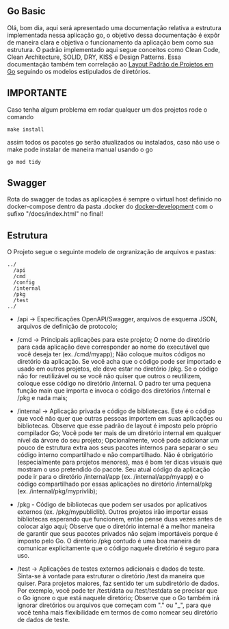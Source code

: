 ## Go Basic

Olá, bom dia, aqui será apresentado uma documentação relativa a estrutura implementada nessa aplicação go, o objetivo dessa documentação é expôr de maneira clara e objetiva o funcionamento da aplicação bem como sua estrutura.
O padrão implementado aqui segue conceitos como Clean Code, Clean Architecture, SOLID, DRY, KISS e Design Patterns. Essa documentação também tem correlação ao [Layout Padrão de Projetos em Go](https://github.com/golang-standards/project-layout/blob/master/README_ptBR.md) seguindo os modelos estipulados de diretórios.

## IMPORTANTE

Caso tenha algum problema em rodar qualquer um dos projetos rode o comando

```shell
make install
```

assim todos os pacotes go serão atualizados ou instalados, caso não use o make pode instalar de maneira manual usando o go

```shell
go mod tidy
```

## Swagger

Rota do swagger de todas as aplicações é sempre o virtual host definido no docker-compose dentro da pasta .docker do [docker-development](https://github.com/ArkbraveNunes/docker-development.git) com o sufixo "/docs/index.html" no final!

## Estrutura

O Projeto segue o seguinte modelo de orgranização de arquivos e pastas:

```
../
  /api
  /cmd
  /config
  /internal
  /pkg
  /test
../
```

- /api -> Especificações OpenAPI/Swagger, arquivos de esquema JSON, arquivos de definição de protocolo;

- /cmd -> Principais aplicações para este projeto; O nome do diretório para cada aplicação deve corresponder ao nome do executável que você deseja ter (ex. /cmd/myapp); Não coloque muitos códigos no diretório da aplicação. Se você acha que o código pode ser importado e usado em outros projetos, ele deve estar no diretório /pkg. Se o código não for reutilizável ou se você não quiser que outros o reutilizem, coloque esse código no diretório /internal. O padro ter uma pequena função main que importa e invoca o código dos diretórios /internal e /pkg e nada mais;

- /internal -> Aplicação privada e código de bibliotecas. Este é o código que você não quer que outras pessoas importem em suas aplicações ou bibliotecas. Observe que esse padrão de layout é imposto pelo próprio compilador Go; Você pode ter mais de um diretório internal em qualquer nível da árvore do seu projeto; Opcionalmente, você pode adicionar um pouco de estrutura extra aos seus pacotes internos para separar o seu código interno compartilhado e não compartilhado. Não é obrigatório (especialmente para projetos menores), mas é bom ter dicas visuais que mostram o uso pretendido do pacote. Seu atual código da aplicação pode ir para o diretório /internal/app (ex. /internal/app/myapp) e o código compartilhado por essas aplicações no diretório /internal/pkg (ex. /internal/pkg/myprivlib);

- /pkg - Código de bibliotecas que podem ser usados por aplicativos externos (ex. /pkg/mypubliclib). Outros projetos irão importar essas bibliotecas esperando que funcionem, então pense duas vezes antes de colocar algo aqui; Observe que o diretório internal é a melhor maneira de garantir que seus pacotes privados não sejam importáveis porque é imposto pelo Go. O diretório /pkg contudo é uma boa maneira de comunicar explicitamente que o código naquele diretório é seguro para uso.

- /test -> Aplicações de testes externos adicionais e dados de teste. Sinta-se à vontade para estruturar o diretório /test da maneira que quiser. Para projetos maiores, faz sentido ter um subdiretório de dados. Por exemplo, você pode ter /test/data ou /test/testdata se precisar que o Go ignore o que está naquele diretório; Observe que o Go também irá ignorar diretórios ou arquivos que começam com "." ou "\_", para que você tenha mais flexibilidade em termos de como nomear seu diretório de dados de teste.
